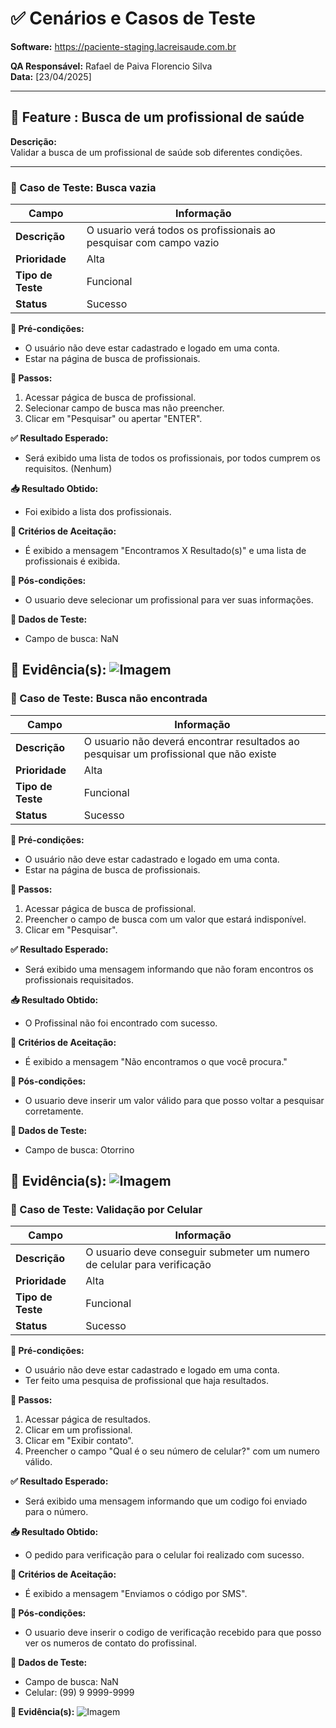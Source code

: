 # ✅ Cenários e Casos de Teste

**Software:** https://paciente-staging.lacreisaude.com.br

**QA Responsável:** Rafael de Paiva Florencio Silva  
**Data:** [23/04/2025]

---

## 📌 Feature  : Busca de um profissional de saúde

**Descrição:**  
Validar a busca de um profissional de saúde sob diferentes condições.

---

### 🔹 Caso de Teste: Busca vazia

| Campo               | Informação |
|---------------------|------------|
| **Descrição**       | O usuario verá todos os profissionais ao pesquisar com campo vazio |
| **Prioridade**      | Alta |
| **Tipo de Teste**   | Funcional |
| **Status**          | Sucesso |

**🧩 Pré-condições:**
- O usuário não deve estar cadastrado e logado em uma conta.
- Estar na página de busca de profissionais.

**🧪 Passos:**
1. Acessar págica de busca de profissional.
2. Selecionar campo de busca mas não preencher.
3. Clicar em "Pesquisar" ou apertar "ENTER".

**✅ Resultado Esperado:**
- Será exibido uma lista de todos os profissionais, por todos cumprem os requisitos. (Nenhum)

**📥 Resultado Obtido:**
- Foi exibido a lista dos profissionais.

**📏 Critérios de Aceitação:**
- É exibido a mensagem "Encontramos X Resultado(s)" e uma lista de profissionais é exibida.

**🧾 Pós-condições:**
- O usuario deve selecionar um profissional para ver suas informações.

**🔐 Dados de Teste:**
- Campo de busca: NaN

**📸 Evidência(s):**
![Imagem](../Evidencias/Busca1.png)
---

### 🔹 Caso de Teste: Busca não encontrada

| Campo               | Informação |
|---------------------|------------|
| **Descrição**       | O usuario não deverá encontrar resultados ao pesquisar um profissional que não existe |
| **Prioridade**      | Alta |
| **Tipo de Teste**   | Funcional |
| **Status**          | Sucesso |

**🧩 Pré-condições:**
- O usuário não deve estar cadastrado e logado em uma conta.
- Estar na página de busca de profissionais.

**🧪 Passos:**
1. Acessar págica de busca de profissional.
2. Preencher o campo de busca com um valor que estará indisponível.
3. Clicar em "Pesquisar".

**✅ Resultado Esperado:**
- Será exibido uma mensagem informando que não foram encontros os profissionais requisitados.

**📥 Resultado Obtido:**
- O Profissinal não foi encontrado com sucesso.

**📏 Critérios de Aceitação:**
- É exibido a mensagem "Não encontramos o que você procura."

**🧾 Pós-condições:**
- O usuario deve inserir um valor válido para que posso voltar a pesquisar corretamente.

**🔐 Dados de Teste:**
- Campo de busca: Otorrino

**📸 Evidência(s):**
![Imagem](../Evidencias/Busca2.png)
---

### 🔹 Caso de Teste: Validação por Celular

| Campo               | Informação |
|---------------------|------------|
| **Descrição**       | O usuario deve conseguir submeter um numero de celular para verificação|
| **Prioridade**      | Alta |
| **Tipo de Teste**   | Funcional |
| **Status**          | Sucesso |

**🧩 Pré-condições:**
- O usuário não deve estar cadastrado e logado em uma conta.
- Ter feito uma pesquisa de profissional que haja resultados.

**🧪 Passos:**
1. Acessar págica de resultados.
2. Clicar em um profissional.
3. Clicar em "Exibir contato".
4. Preencher o campo "Qual é o seu número de celular?" com um numero válido.

**✅ Resultado Esperado:**
- Será exibido uma mensagem informando que um codigo foi enviado para o número.

**📥 Resultado Obtido:**
- O pedido para verificação para o celular foi realizado com sucesso.

**📏 Critérios de Aceitação:**
- É exibido a mensagem "Enviamos o código por SMS".

**🧾 Pós-condições:**
- O usuario deve inserir o codigo de verificação recebido para que posso ver os numeros de contato do profissinal.

**🔐 Dados de Teste:**
- Campo de busca: NaN
- Celular: (99) 9 9999-9999

**📸 Evidência(s):**
![Imagem](../Evidencias/Busca3.png)